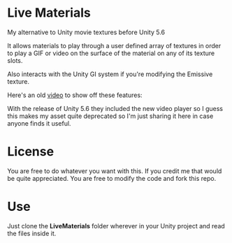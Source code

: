 # Live Materials
My alternative to Unity movie textures before Unity 5.6

It allows materials to play through a user defined array of textures in order to play a GIF or video on the surface of the material on any of its texture slots.

Also interacts with the Unity GI system if you're modifying the Emissive texture.

Here's an old [video](https://www.youtube.com/watch?v=PS0Es34NoaY) to show off these features:

With the release of Unity 5.6 they included the new video player so I guess this makes my asset quite deprecated so I'm just sharing it here in case anyone finds it useful.

# License
You are free to do whatever you want with this.
If you credit me that would be quite appreciated.
You are free to modify the code and fork this repo.

# Use
Just clone the **LiveMaterials** folder wherever in your Unity project and read the files inside it.
